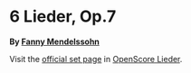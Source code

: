 
# 6 Lieder, Op.7

__By [Fanny Mendelssohn](..)__

Visit the [official set page] in [OpenScore Lieder].

[official set page]: https://musescore.com/openscore-lieder-corpus/sets/5101840
[OpenScore Lieder]: https://musescore.com/openscore-lieder-corpus
